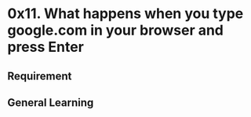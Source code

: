 # 0x11. What happens when you type google.com in your browser and press Enter

## Requirement

## General Learning

